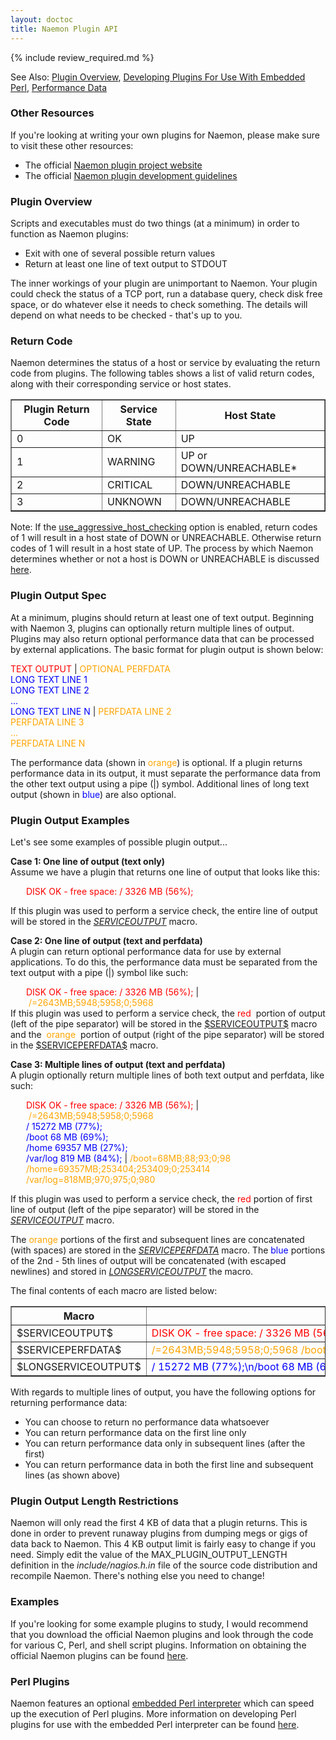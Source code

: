 ```yaml
---
layout: doctoc
title: Naemon Plugin API
---
```


{% include review_required.md %}

<span class="glyphicon glyphicon-arrow-right"></span> See Also: <a href="plugins.html">Plugin Overview</a>, <a href="epnplugins.html">Developing Plugins For Use With Embedded Perl</a>, <a href="perfdata.html">Performance Data</a>

### Other Resources

If you're looking at writing your own plugins for Naemon, please make sure to visit these other resources:

<ul>
<li>The official <a href="http://sourceforge.net/projects/nagiosplug/">Naemon plugin project website</a></li>
<li>The official <a href="http://nagiosplug.sourceforge.net/developer-guidelines.html">Naemon plugin development guidelines</a></li>
</ul>

### Plugin Overview

Scripts and executables must do two things (at a minimum) in order to function as Naemon plugins:

<ul>
<li>Exit with one of several possible return values</li>
<li>Return at least one line of text output to STDOUT</li>
</ul>

The inner workings of your plugin are unimportant to Naemon.  Your plugin could check the status of a TCP port, run a database query, check disk free space, or do whatever else it needs to check something.   The details will depend on what needs to be checked - that's up to you.

### Return Code

Naemon determines the status of a host or service by evaluating the return code from plugins.  The following tables shows a list of valid return codes, along with their corresponding service or host states.

<table border="1" class="Default">
<tr><th>Plugin Return Code</th><th>Service State</th><th>Host State</th></tr>
<tr><td>0</td><td>OK</td><td>UP</td></tr>
<tr><td>1</td><td>WARNING</td><td>UP or DOWN/UNREACHABLE*</td></tr>
<tr><td>2</td><td>CRITICAL</td><td>DOWN/UNREACHABLE</td></tr>
<tr><td>3</td><td>UNKNOWN</td><td>DOWN/UNREACHABLE</td></tr>
</table>

<span class="glyphicon glyphicon-pencil"></span> Note: If the <a href="configmain.html#use_aggressive_host_checking">use_aggressive_host_checking</a> option is enabled, return codes of 1 will result in a host state of DOWN or UNREACHABLE.  Otherwise return codes of 1 will result in a host state of UP.  The process by which Naemon determines whether or not a host is DOWN or UNREACHABLE is discussed <a href="networkreachability.html">here</a>.

### Plugin Output Spec

At a minimum, plugins should return at least one of text output.  Beginning with Naemon 3, plugins can optionally return multiple lines of output.  Plugins may also return optional performance data that can be processed by external applications.  The basic format for plugin output is shown below:

<p><font color="red">TEXT OUTPUT</font> | <font color="#FFA500">OPTIONAL PERFDATA</font><br>
<font color="blue">LONG TEXT LINE 1<br>
LONG TEXT LINE 2<br>
...<br>
LONG TEXT LINE N  </font>| <font color="#FFA500">PERFDATA LINE 2</font><br>
<font color="#FFA500">PERFDATA LINE 3<br>
...<br>
PERFDATA LINE N</font>
</p>

The performance data (shown in <font color="#FFA500">orange</font>) is optional.  If a plugin returns performance data in its output, it must separate the performance data from the other text output using a pipe (|) symbol.  Additional lines of long text output (shown in <font color="blue">blue</font>) are also optional.

### Plugin Output Examples

Let's see some examples of possible plugin output...

<strong>Case 1: One line of output (text only)</strong><br>
Assume we have a plugin that returns one line of output that looks like this:

<div style="padding: 0 0 0 25px;">
<div style="display: inline; color: red;">DISK OK - free space: / 3326 MB (56%);</div>
</div>

If this plugin was used to perform a service check, the entire line of output will be stored in the <a href="macrolist.html#serviceoutput">$SERVICEOUTPUT$</a> macro.

<strong>Case 2: One line of output (text and perfdata)</strong><br>
A plugin can return optional performance data for use by external applications.  To do this, the performance data must be separated from the text output with a pipe (|) symbol like such:

<div style="padding: 0 0 0 25px;">
<div style="display: inline; color: red;">DISK OK - free space: / 3326 MB (56%);</div><div style="display: inline;">&nbsp;|&nbsp;</div><div style="display: inline; color: orange;">/=2643MB;5948;5958;0;5968</div>
</div>

<div style="float: left;">If this plugin was used to perform a service check, the</div>
<div style="display: inline; color: red;">&nbsp;red&nbsp;</div>
<div style="display: inline;">portion of output (left of the pipe separator) will be stored in the <a href="macrolist.html#serviceoutput">$SERVICEOUTPUT$</a> macro and the</div>
<div style="color: orange; display: inline;">&nbsp;orange&nbsp;</div>
<div style="display: inline;">portion of output (right of the pipe separator) will be stored in the <a href="macrolist.html#serviceperfdata">$SERVICEPERFDATA$</a> macro.</div>

<strong>Case 3: Multiple lines of output (text and perfdata)</strong><br>
A plugin optionally return multiple lines of both text output and perfdata, like such:

<div style="padding: 0 0 0 25px;">
<font color="red">DISK OK - free space: / 3326 MB (56%);</font>&nbsp;|&nbsp;<font color="#FFA500">/=2643MB;5948;5958;0;5968</font><br>
<font color="blue">/ 15272 MB (77%);</font><br>
<font color="blue">/boot 68 MB (69%);</font><br>
<font color="blue">/home 69357 MB (27%);</font><br>
<font color="blue">/var/log 819 MB (84%);</font>&nbsp;|&nbsp;<font color="#FFA500">/boot=68MB;88;93;0;98</font><br>
<font color="#FFA500">/home=69357MB;253404;253409;0;253414 </font><br>
<font color="#FFA500">/var/log=818MB;970;975;0;980</font><br>
</div>

If this plugin was used to perform a service check, the <font color="red">red</font> portion of first line of output (left of the pipe separator) will be stored in the <a href="macrolist.html#serviceoutput">$SERVICEOUTPUT$</a> macro.

The <font color="#FFA500">orange</font> portions of the first and subsequent lines are concatenated (with spaces) are stored in the <a href="macrolist.html#serviceperfdata">$SERVICEPERFDATA$</a> macro.  The <font color="blue">blue</font> portions of the 2nd - 5th lines of output will be concatenated (with escaped newlines) and stored in <a href="macrolist.html#longserviceoutput">$LONGSERVICEOUTPUT$</a> the macro.

The final contents of each macro are listed below:

<table border="1" class="Default">
<tr><th>Macro</th><th>Value</th></tr>
<tr><td>$SERVICEOUTPUT$</td><td><font color="red">DISK OK - free space: / 3326 MB (56%);</font></td></tr>
<tr><td>$SERVICEPERFDATA$</td><td><font color="#FFA500">/=2643MB;5948;5958;0;5968&nbsp;/boot=68MB;88;93;0;98&nbsp;/home=69357MB;253404;253409;0;253414&nbsp;/var/log=818MB;970;975;0;980</font></td></tr>
<tr><td>$LONGSERVICEOUTPUT$</td><td><font color="blue">/ 15272 MB (77%);\n/boot 68 MB (69%);\n/var/log 819 MB (84%);</font></td></tr>
</table>

With regards to multiple lines of output, you have the following options for returning performance data:

<ul>
<li>You can choose to return no performance data whatsoever</li>
<li>You can return performance data on the first line only</li>
<li>You can return performance data only in subsequent lines (after the first)</li>
<li>You can return performance data in both the first line and subsequent lines (as shown above)</li>
</ul>

### Plugin Output Length Restrictions

Naemon will only read the first 4 KB of data that a plugin returns. This is done in order to prevent runaway plugins from dumping megs or gigs of data back to Naemon. This 4 KB output limit is fairly easy to change if you need.  Simply edit the value of the MAX_PLUGIN_OUTPUT_LENGTH definition in the <i>include/nagios.h.in</i> file of the source code distribution and recompile Naemon.  There's nothing else you need to change!

### Examples

If you're looking for some example plugins to study, I would recommend that you download the official Naemon plugins and look through the code for various C, Perl, and shell script plugins.  Information on obtaining the official Naemon plugins can be found <a href="plugins.html">here</a>.

### Perl Plugins

Naemon features an optional <a href="embeddedperl.html">embedded Perl interpreter</a> which can speed up the execution of Perl plugins.   More information on developing Perl plugins for use with the embedded Perl interpreter can be found <a href="embeddedperl.html">here</a>.
